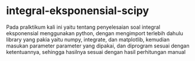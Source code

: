 # integral-eksponensial-scipy
Pada pralktikum kali ini yaitu tentang penyelesaian soal integral eksponensial menggunakan python, dengan mengimport terlebih dahulu library yang pakia yaitu numpy, integrate, dan matplotlib, kemudian masukan parameter parameter yang dipakai, dan diprogram sesuai dengan ketentuannya, sehingga hasilnya sesuai dengan hasil perhitungan manual
